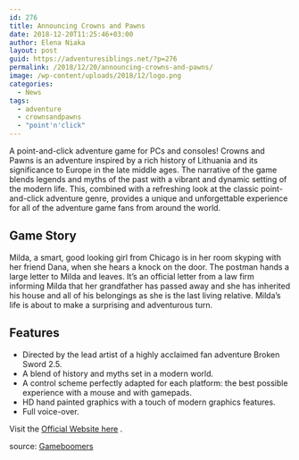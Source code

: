 ```yaml
---
id: 276
title: Announcing Crowns and Pawns
date: 2018-12-20T11:25:46+03:00
author: Elena Niaka
layout: post
guid: https://adventuresiblings.net/?p=276
permalink: /2018/12/20/announcing-crowns-and-pawns/
image: /wp-content/uploads/2018/12/logo.png
categories:
  - News
tags:
  - adventure
  - crownsandpawns
  - "point'n'click"
---
```

A point-and-click adventure game for PCs and consoles! Crowns and Pawns is an adventure inspired by a rich history of Lithuania and its significance to Europe in the late middle ages. The narrative of the game blends legends and myths of the past with a vibrant and dynamic setting of the modern life. This, combined with a refreshing look at the classic point-and-click adventure genre, provides a unique and unforgettable experience for all of the adventure game fans from around the world.

<!--more-->

## Game Story

Milda, a smart, good looking girl from Chicago is in her room skyping with her friend Dana, when she hears a knock on the door. The postman hands a large letter to Milda and leaves. It&#8217;s an official letter from a law firm informing Milda that her grandfather has passed away and she has inherited his house and all of his belongings as she is the last living relative. Milda&#8217;s life is about to make a surprising and adventurous turn.

## Features

  * Directed by the lead artist of a highly acclaimed fan adventure Broken Sword 2.5.
  * A blend of history and myths set in a modern world.
  * A control scheme perfectly adapted for each platform: the best possible experience with a mouse and with gamepads.
  * HD hand painted graphics with a touch of modern graphics features.
  * Full voice-over.

Visit the <a href="http://www.crownsandpawns.com/#about" target="_blank" rel="noopener">Official Website here</a> .

source: <a href="http://www.gameboomers.com/forum/ubbthreads.php/topics/1171614/Announcing_Crowns_and_Pawns#Post1171614" target="_blank" rel="noopener">Gameboomers</a>

&nbsp;